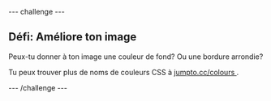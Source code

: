 \--- challenge \---

## Défi: Améliore ton image

Peux-tu donner à ton image une couleur de fond? Ou une bordure arrondie?

Tu peux trouver plus de noms de couleurs CSS à <a href="http://jumpto.cc/colours" target="_blank"> jumpto.cc/colours </a> .

\--- /challenge \---